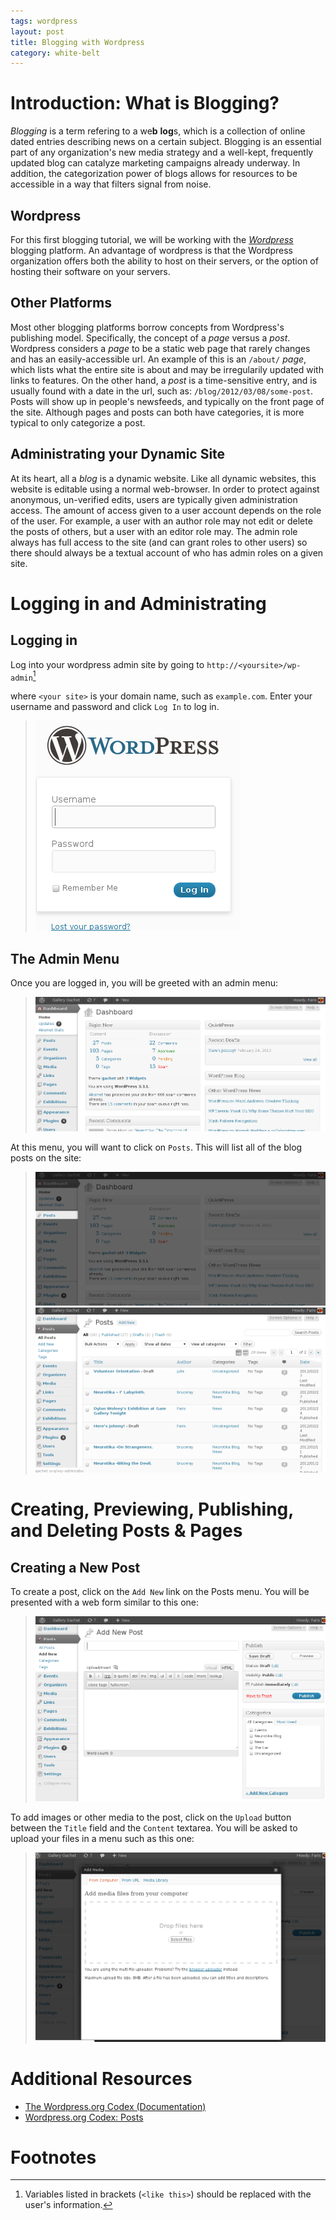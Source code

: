 ```yaml
---
tags: wordpress
layout: post
title: Blogging with Wordpress
category: white-belt
---
```


# Introduction: What is Blogging?

*Blogging* is a term refering to a we**b** **log**s, which is a collection of
online dated entries describing news on a certain subject. Blogging is an
essential part of any organization's new media strategy and a well-kept,
frequently updated blog can catalyze marketing campaigns already underway. In
addition, the categorization power of blogs allows for resources to be
accessible in a way that filters signal from noise.

## Wordpress

For this first blogging tutorial, we will be working with the
*[Wordpress](http://wordpress.org/)* blogging platform. An advantage of
wordpress is that the Wordpress organization offers both the ability to host on
their servers, or the option of hosting their software on your servers.

## Other Platforms

Most other blogging platforms borrow concepts from Wordpress's publishing
model. Specifically, the concept of a *page* versus a *post*. Wordpress
considers a *page* to be a static web page that rarely changes and has an
easily-accessible url. An example of this is an `/about/` *page*, which lists
what the entire site is about and may be irregularily updated with links to
features. On the other hand, a *post* is a time-sensitive entry, and is usually
found with a date in the url, such as: `/blog/2012/03/08/some-post`. Posts will
show up in people's newsfeeds, and typically on the front page of the site.
Although pages and posts can both have categories, it is more typical to only
categorize a post. 

## Administrating your Dynamic Site

At its heart, all a *blog* is a dynamic website. Like all dynamic websites,
this website is editable using a normal web-browser. In order to protect
against anonymous, un-verified edits, users are typically given administration
access. The amount of access given to a user account depends on the role of the
user. For example, a user with an author role may not edit or delete the posts
of others, but a user with an editor role may. The admin role always has full
access to the site (and can grant roles to other users) so there should always
be a textual account of who has admin roles on a given site.

# Logging in and Administrating

## Logging in
Log into your wordpress admin site by going to `http://<yoursite>/wp-admin`[^1]

where `<your site>` is your domain name, such as `example.com`. Enter your
username and password and click `Log In` to log in.

> ![Wordpress login example](/static/img/wordpress/wp-login.png)

## The Admin Menu

Once you are logged in, you will be greeted with an admin menu:

> ![Wordpress admin menu](/static/img/wordpress/wp-admin.png)

At this menu, you will want to click on `Posts`. This will list all of the blog
posts on the site:

> ![Wordpress post menu link](/static/img/wordpress/wp-admin-post.png)
> ![Wordpress post menu listing](/static/img/wordpress/wp-admin-post-list.png)

# Creating, Previewing, Publishing, and Deleting Posts & Pages

## Creating a New Post

To create a post, click on the `Add New` link on the Posts menu. You will be
presented with a web form similar to this one:

> ![Wordpress post menu creation](/static/img/wordpress/wp-admin-post-create.png)

To add images or other media to the post, click on the `Upload` button between
the `Title` field and the `Content` textarea. You will be asked to upload your
files in a menu such as this one:

> ![Wordpress post menu media addition](/static/img/wordpress/wp-admin-post-media-up.png)


# Additional Resources

* [The Wordpress.org Codex (Documentation)](http://codex.wordpress.org/Main_Page)
* [Wordpress.org Codex: Posts](http://codex.wordpress.org/Posts)

# Footnotes

[^1]: Variables listed in brackets (`<like this>`) should be replaced with the
user's information.

